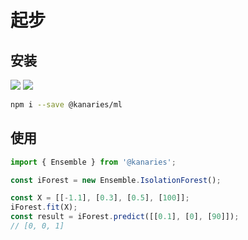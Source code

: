 # 起步

## 安装
![](https://img.shields.io/github/license/kanaries/ml?)
![](https://img.shields.io/npm/v/@kanaries/ml?)
```bash
npm i --save @kanaries/ml
```

## 使用

```typescript
import { Ensemble } from '@kanaries';

const iForest = new Ensemble.IsolationForest();

const X = [[-1.1], [0.3], [0.5], [100]];
iForest.fit(X);
const result = iForest.predict([[0.1], [0], [90]]);
// [0, 0, 1]
```